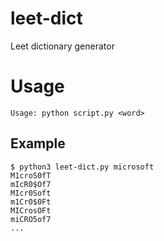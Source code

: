 # leet-dict
Leet dictionary generator

# Usage
```
Usage: python script.py <word>
```

## Example

```
$ python3 leet-dict.py microsoft
M1croS0fT
mIcR0$Of7
MIcr0Soft
m1Cr0$0Ft
MICrosOFt
miCRO5of7
...
```
